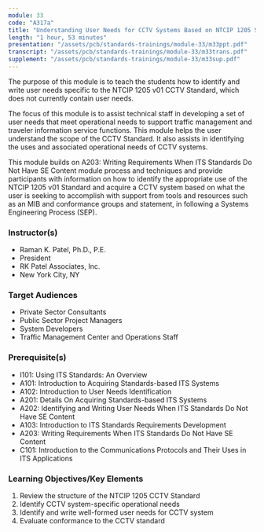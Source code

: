 ```yaml
---
module: 33
code: "A317a"
title: "Understanding User Needs for CCTV Systems Based on NTCIP 1205 Standard"
length: "1 hour, 53 minutes"
presentation: "/assets/pcb/standards-trainings/module-33/m33ppt.pdf"
transcript: "/assets/pcb/standards-trainings/module-33/m33trans.pdf"
supplement: "/assets/pcb/standards-trainings/module-33/m33sup.pdf"
---
```

The purpose of this module is to teach the students how to identify and write user needs specific to the NTCIP 1205 v01 CCTV Standard, which does not currently contain user needs.

The focus of this module is to assist technical staff in developing a set of user needs that meet operational needs to support traffic management and traveler information service functions. This module helps the user understand the scope of the CCTV Standard. It also assists in identifying the uses and associated operational needs of CCTV systems.

This module builds on A203: Writing Requirements When ITS Standards Do Not Have SE Content module process and techniques and provide participants with information on how to identify the appropriate use of the NTCIP 1205 v01 Standard and acquire a CCTV system based on what the user is seeking to accomplish with support from tools and resources such as an MIB and conformance groups and statement, in following a Systems Engineering Process (SEP).

### Instructor(s)
* Raman K. Patel, Ph.D., P.E.
* President
* RK Patel Associates, Inc.
* New York City, NY

### Target Audiences
* Private Sector Consultants
* Public Sector Project Managers
* System Developers
* Traffic Management Center and Operations Staff

### Prerequisite(s)
* I101: Using ITS Standards: An Overview
* A101: Introduction to Acquiring Standards-based ITS Systems
* A102: Introduction to User Needs Identification
* A201: Details On Acquiring Standards-based ITS Systems
* A202: Identifying and Writing User Needs When ITS Standards Do Not Have SE Content
* A103: Introduction to ITS Standards Requirements Development
* A203: Writing Requirements When ITS Standards Do Not Have SE Content
* C101: Introduction to the Communications Protocols and Their Uses in ITS Applications

### Learning Objectives/Key Elements
1. Review the structure of the NTCIP 1205 CCTV Standard
2. Identify CCTV system-specific operational needs
3. Identify and write well-formed user needs for CCTV system
4. Evaluate conformance to the CCTV standard 